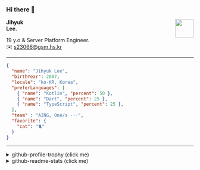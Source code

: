### Hi there 👋
<img src="https://github.githubassets.com/images/mona-loading-default.gif" width="50px" align="right">
</a>

**Jihyuk\
Lee.**

19 y.o & Server Platform Engineer.\
✉️ <s23066@gsm.hs.kr>

---

```json
{
  "name": "Jihyuk Lee",
  "birthYear": 2007,
  "locale": "ko-KR, Korea",
  "preferLanguages": [
    { "name": "Kotlin", "percent": 50 },
    { "name": "Dart", "percent": 25 },
    { "name": "TypeScript", "percent": 25 },
  ],
  "team" : "AING, One/s ···",
  "favorite": {
    "cat": "🐈"
  }
}
```
---
<details>
  <summary>github-profile-trophy (click me)</summary>
  
![](https://github-profile-trophy.vercel.app/?username=withJihyuk&row=1&column=8&theme=nord)
  
</details>
<details>
  <summary>github-readme-stats (click me)</summary>
  
<!--START_SECTION:waka-->
![Code Time](http://img.shields.io/badge/Code%20Time-946%20hrs-blue)

![Lines of code](https://img.shields.io/badge/%EC%A0%80%EB%8A%94%20%EC%97%AC%ED%83%9C%EA%B9%8C%EC%A7%80%20-614.2%20thousand%20%EC%A4%84%EC%9D%98%20%EC%BD%94%EB%93%9C%EB%A5%BC%20%EC%9E%91%EC%84%B1%ED%96%88%EC%96%B4%EC%9A%94.-blue)

**저는 아침형 인간이에요. 🐤** 

```text
🌞 아침                     923 commits         █████░░░░░░░░░░░░░░░░░░░░   21.94 % 
🌆 낮　                     1479 commits        █████████░░░░░░░░░░░░░░░░   35.16 % 
🌃 저녁                     1442 commits        █████████░░░░░░░░░░░░░░░░   34.28 % 
🌙 밤　                     362 commits         ██░░░░░░░░░░░░░░░░░░░░░░░   08.61 % 
```


📊 **저는 이번주를 이렇게 시간을 보냈어요.** 

```text
🕑︎ Timezone: Asia/Seoul

💬 프로그래밍 언어들: 
Kotlin                   3 hrs 9 mins        ███████████████████░░░░░░   76.29 % 
Java                     56 mins             ██████░░░░░░░░░░░░░░░░░░░   22.86 % 
YAML                     1 min               ░░░░░░░░░░░░░░░░░░░░░░░░░   00.73 % 
Gradle                   0 secs              ░░░░░░░░░░░░░░░░░░░░░░░░░   00.08 % 
textmate                 0 secs              ░░░░░░░░░░░░░░░░░░░░░░░░░   00.02 % 

🔥 에디터들: 
IntelliJ IDEA            4 hrs 8 mins        █████████████████████████   100.00 % 

💻 운영 체제들: 
Mac                      4 hrs 8 mins        █████████████████████████   100.00 % 
```


 Last Updated on 02/08/2025 18:54:50 UTC
<!--END_SECTION:waka-->

</details>

</div>

